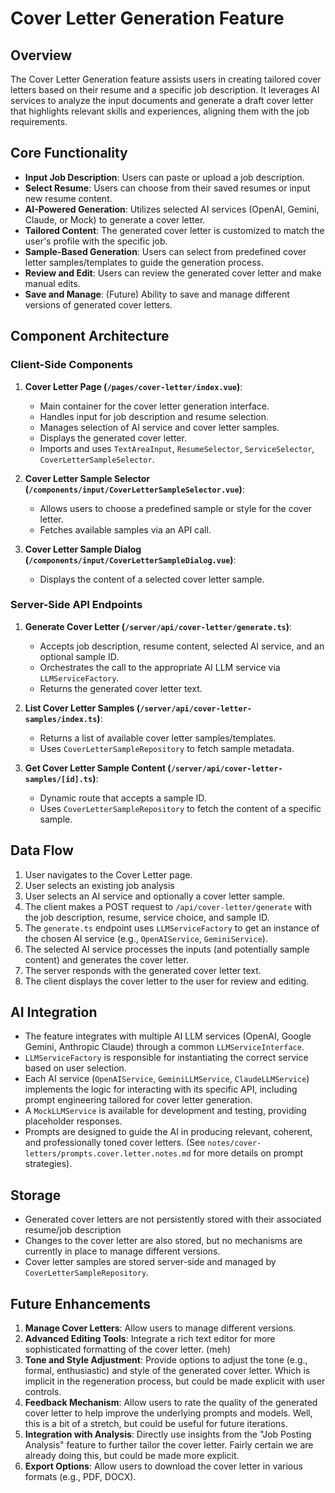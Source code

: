 # Cover Letter Generation Feature

## Overview

The Cover Letter Generation feature assists users in creating tailored cover letters based on their resume and a specific job description. It leverages AI services to analyze the input documents and generate a draft cover letter that highlights relevant skills and experiences, aligning them with the job requirements.

## Core Functionality

- **Input Job Description**: Users can paste or upload a job description.
- **Select Resume**: Users can choose from their saved resumes or input new resume content.
- **AI-Powered Generation**: Utilizes selected AI services (OpenAI, Gemini, Claude, or Mock) to generate a cover letter.
- **Tailored Content**: The generated cover letter is customized to match the user's profile with the specific job.
- **Sample-Based Generation**: Users can select from predefined cover letter samples/templates to guide the generation process.
- **Review and Edit**: Users can review the generated cover letter and make manual edits.
- **Save and Manage**: (Future) Ability to save and manage different versions of generated cover letters.

## Component Architecture

### Client-Side Components

1.  **Cover Letter Page (`/pages/cover-letter/index.vue`)**:
    *   Main container for the cover letter generation interface.
    *   Handles input for job description and resume selection.
    *   Manages selection of AI service and cover letter samples.
    *   Displays the generated cover letter.
    *   Imports and uses `TextAreaInput`, `ResumeSelector`, `ServiceSelector`, `CoverLetterSampleSelector`.

2.  **Cover Letter Sample Selector (`/components/input/CoverLetterSampleSelector.vue`)**:
    *   Allows users to choose a predefined sample or style for the cover letter.
    *   Fetches available samples via an API call.

3.  **Cover Letter Sample Dialog (`/components/input/CoverLetterSampleDialog.vue`)**:
    *   Displays the content of a selected cover letter sample.

### Server-Side API Endpoints

1.  **Generate Cover Letter (`/server/api/cover-letter/generate.ts`)**:
    *   Accepts job description, resume content, selected AI service, and an optional sample ID.
    *   Orchestrates the call to the appropriate AI LLM service via `LLMServiceFactory`.
    *   Returns the generated cover letter text.

2.  **List Cover Letter Samples (`/server/api/cover-letter-samples/index.ts`)**:
    *   Returns a list of available cover letter samples/templates.
    *   Uses `CoverLetterSampleRepository` to fetch sample metadata.

3.  **Get Cover Letter Sample Content (`/server/api/cover-letter-samples/[id].ts`)**:
    *   Dynamic route that accepts a sample ID.
    *   Uses `CoverLetterSampleRepository` to fetch the content of a specific sample.

## Data Flow

1.  User navigates to the Cover Letter page.
2.  User selects an existing job analysis
3.  User selects an AI service and optionally a cover letter sample.
4.  The client makes a POST request to `/api/cover-letter/generate` with the job description, resume, service choice, and sample ID.
5.  The `generate.ts` endpoint uses `LLMServiceFactory` to get an instance of the chosen AI service (e.g., `OpenAIService`, `GeminiService`).
6.  The selected AI service processes the inputs (and potentially sample content) and generates the cover letter.
7.  The server responds with the generated cover letter text.
8.  The client displays the cover letter to the user for review and editing.

## AI Integration

-   The feature integrates with multiple AI LLM services (OpenAI, Google Gemini, Anthropic Claude) through a common `LLMServiceInterface`.
-   `LLMServiceFactory` is responsible for instantiating the correct service based on user selection.
-   Each AI service (`OpenAIService`, `GeminiLLMService`, `ClaudeLLMService`) implements the logic for interacting with its specific API, including prompt engineering tailored for cover letter generation.
-   A `MockLLMService` is available for development and testing, providing placeholder responses.
-   Prompts are designed to guide the AI in producing relevant, coherent, and professionally toned cover letters. (See `notes/cover-letters/prompts.cover.letter.notes.md` for more details on prompt strategies).

## Storage

-   Generated cover letters are not persistently stored with their associated resume/job description
-   Changes to the cover letter are also stored, but no mechanisms are currently in place to manage different versions.
-   Cover letter samples are stored server-side and managed by `CoverLetterSampleRepository`.

## Future Enhancements

1.  **Manage Cover Letters**: Allow users to manage different versions.
2.  **Advanced Editing Tools**: Integrate a rich text editor for more sophisticated formatting of the cover letter. (meh)
3.  **Tone and Style Adjustment**: Provide options to adjust the tone (e.g., formal, enthusiastic) and style of the generated cover letter.
  Which is implicit in the regeneration process, but could be made explicit with user controls.
4.  **Feedback Mechanism**: Allow users to rate the quality of the generated cover letter to help improve the underlying prompts and models.
  Well, this is a bit of a stretch, but could be useful for future iterations.
5.  **Integration with Analysis**: Directly use insights from the "Job Posting Analysis" feature to further tailor the cover letter.
  Fairly certain we are already doing this, but could be made more explicit. 
6.  **Export Options**: Allow users to download the cover letter in various formats (e.g., PDF, DOCX).

